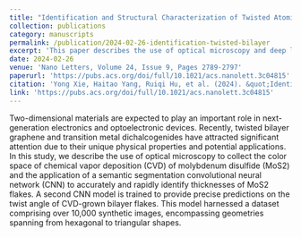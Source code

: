 ```yaml
---
title: "Identification and Structural Characterization of Twisted Atomically Thin Bilayer Materials by Deep Learning"
collection: publications
category: manuscripts
permalink: /publication/2024-02-26-identification-twisted-bilayer
excerpt: 'This paper describes the use of optical microscopy and deep learning to identify and characterize twisted bilayer materials.'
date: 2024-02-26
venue: 'Nano Letters, Volume 24, Issue 9, Pages 2789-2797'
paperurl: 'https://pubs.acs.org/doi/full/10.1021/acs.nanolett.3c04815'
citation: 'Yong Xie, Haitao Yang, Ruiqi Hu, et al. (2024). &quot;Identification and Structural Characterization of Twisted Atomically Thin Bilayer Materials by Deep Learning.&quot; <i>Nano Letters</i>, 24(9), 2789-2797.'
link: 'https://pubs.acs.org/doi/full/10.1021/acs.nanolett.3c04815'
---
```


Two-dimensional materials are expected to play an important role in next-generation electronics and optoelectronic devices. Recently, twisted bilayer graphene and transition metal dichalcogenides have attracted significant attention due to their unique physical properties and potential applications. In this study, we describe the use of optical microscopy to collect the color space of chemical vapor deposition (CVD) of molybdenum disulfide (MoS2) and the application of a semantic segmentation convolutional neural network (CNN) to accurately and rapidly identify thicknesses of MoS2 flakes. A second CNN model is trained to provide precise predictions on the twist angle of CVD-grown bilayer flakes. This model harnessed a dataset comprising over 10,000 synthetic images, encompassing geometries spanning from hexagonal to triangular shapes.
